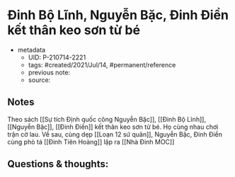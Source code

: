 # Đinh Bộ Lĩnh, Nguyễn Bặc, Đinh Điền kết thân keo sơn từ bé

- metadata
	- UID: P-210714-2221
	- tags: #created/2021/Jul/14, #permanent/reference
	- previous note: 
	- source: 

## Notes
Theo sách [[Sự tích Định quốc công Nguyễn Bặc]], [[Đinh Bộ Lĩnh]], [[Nguyễn Bặc]], [[Đinh Điền]] kết thân keo sơn từ bé. Họ cùng nhau chơi trận cờ lau. Về sau, cùng dẹp [[Loạn 12 sứ quân]], Nguyễn Bặc, Đinh Điền cùng phò tá [[Đinh Tiên Hoàng]] lập ra [[Nhà Đinh MOC]]
## Questions & thoughts:

